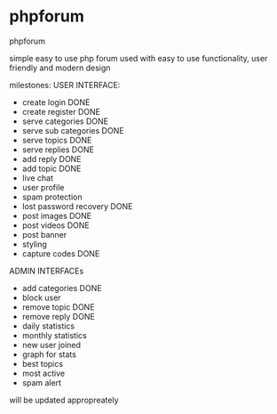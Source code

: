 # phpforum
phpforum

simple easy to use php forum used with easy to use functionality, user friendly and modern design

milestones:
USER INTERFACE:

- create login DONE
- create register DONE
- serve categories DONE
- serve sub categories DONE
- serve topics DONE
- serve replies DONE 
- add reply DONE
- add topic DONE
- live chat
- user profile 
- spam protection
- lost password recovery DONE
- post images DONE
- post videos DONE
- post banner 
- styling 
- capture codes DONE



ADMIN INTERFACEs
- add categories DONE 
- block user
- remove topic DONE
- remove reply DONE
- daily statistics  
- monthly statistics 
- new user joined  
- graph for stats
- best topics 
- most active
- spam alert

will be updated appropreately 
